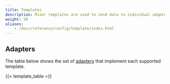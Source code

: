 ```yaml
---
title: Templates
description: Mixer templates are used to send data to individual adapters.
weight: 50
aliases:
    - /docs/reference/config/template/index.html
---
```


## Adapters

The table below shows the set of [adapters](/pt-br/docs/reference/config/policy-and-telemetry/adapters) that implement each supported template.

{{< template_table >}}
